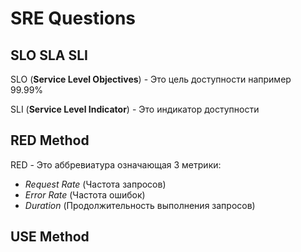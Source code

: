# SRE Questions

## SLO SLA SLI

SLO (**Service Level Objectives**) - Это цель доступности например 99.99%

SLI (**Service Level Indicator**) - Это индикатор доступности

## RED Method

RED - Это аббревиатура означающая 3 метрики:

- _Request Rate_ (Частота запросов)
- _Error Rate_ (Частота ошибок)
- _Duration_ (Продолжительность выполнения запросов)

## USE Method
